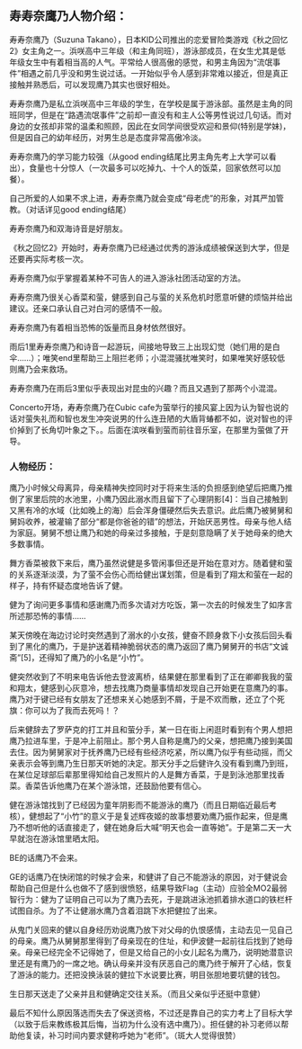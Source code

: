## 寿寿奈鹰乃人物介绍：

寿寿奈鹰乃（Suzuna Takano），日本KID公司推出的恋爱冒险类游戏《秋之回忆2》女主角之一。浜咲高中三年级（和主角同班），游泳部成员，在女生尤其是低年级女生中有着相当高的人气。平常给人很高傲的感觉，和男主角因为“流氓事件”相遇之前几乎没和男生说过话。一开始似乎令人感到非常难以接近，但是真正接触并熟悉后，可以发现鹰乃其实也很好相处。

寿寿奈鹰乃是私立浜咲高中三年级的学生，在学校是属于游泳部。虽然是主角的同班同学，但是在“路遇流氓事件”之前却一直没有和主人公等男性说过几句话。而对身边的女孩却非常的温柔和照顾，因此在女同学间很受欢迎和景仰(特别是学妹)，但是因自己的幼年经历，对男生总是态度非常高傲冷淡。

寿寿奈鹰乃的学习能力较强（从good ending结尾比男主角先考上大学可以看出），食量也十分惊人（一次最多可以吃掉九、十个人的饭菜，回家依然可以加餐）。

自己所爱的人如果不求上进，寿寿奈鹰乃就会变成“母老虎”的形象，对其严加管教。（对话详见good ending结尾）

寿寿奈鹰乃和双海诗音是好朋友。

《秋之回忆2》开始时，寿寿奈鹰乃已经通过优秀的游泳成绩被保送到大学，但是还要再实际考核一次。

寿寿奈鹰乃似乎掌握着某种不可告人的进入游泳社团活动室的方法。

寿寿奈鹰乃很关心香菜和萤，健感到自己与萤的关系危机时愿意听健的烦恼并给出建议。还亲口承认自己对白河的感情不一般。

寿寿奈鹰乃有着相当恐怖的饭量而且身材依然很好。

雨后1里寿寿奈鹰乃和诗音一起游玩，间接地导致三上出现幻觉（她们用的是白伞……）；唯笑end里帮助三上阻拦老师；小混混骚扰唯笑时，如果唯笑好感较低则鹰乃会来救场。

寿寿奈鹰乃在雨后3里似乎表现出对昆虫的兴趣？而且又遇到了那两个小混混。

Concerto开场，寿寿奈鹰乃在Cubic cafe为萤举行的接风宴上因为认为智也说的话对萤失礼而和智也发生冲突说男的什么连丑陋的大盾背蝽都不如，说对智也的评价掉到了长角切叶象之下。。后面在滨咲看到萤而前往音乐室，在那里为萤做了开导。 

### 人物经历：

鹰乃小时候父母离异，母亲精神失控同时对于将来生活的负担感到绝望后把鹰乃推倒了家里后院的水池里，小鹰乃因此溺水而且留下了心理阴影[4]：当自己接触到又黑有冷的水域（比如晚上的海）后会浑身僵硬然后失去意识。此后鹰乃被舅舅和舅妈收养，被灌输了部分“都是你爸爸的错”的想法，开始厌恶男性。母亲与他人结为家庭。舅舅不想让鹰乃和她的母亲过多接触，于是刻意隐瞒了关于她母亲的绝大多数事情。

舞方香菜被救下来后，鹰乃虽然说健是多管闲事但还是开始在意对方。随着健和萤的关系逐渐淡漠，为了萤不会伤心而给健出谋划策，但是看到了翔太和萤在一起的样子，持有怀疑态度地告诉了健。

健为了询问更多事情和感谢鹰乃而多次请对方吃饭，第一次去的时候发生了如序言所述那恐怖的事情……

某天傍晚在海边讨论时突然遇到了溺水的小女孩，健奋不顾身救下小女孩后回头看到了黑化的鹰乃，于是护送着精神脆弱状态的鹰乃返回了鹰乃舅舅开的书店“文诚斋”[5]，还得知了鹰乃的小名是“小竹”。

健突然收到了不明来电告诉他去登波离桥，结果健在那里看到了正在卿卿我我的萤和翔太，健感到心灰意冷，想去找鹰乃商量事情却发现自己开始更在意鹰乃的事。鹰乃对于键已经有女朋友了还想来关心她感到不屑，于是不欢而散，还立了个死旗：你可以为了我而去死吗！？

后来健辞去了罗萨克的打工并且和萤分手，某一日在街上闲逛时看到有个男人想把鹰乃拉进车里，于是冲上前阻止。那个男人自称是鹰乃的父亲，想把鹰乃接到美国去住。因为舅舅家对于抚养鹰乃已经有些经济吃紧，所以鹰乃似乎有些动摇，而父亲表示会等到鹰乃生日那天听她的决定。那天分手之后健许久没有看到鹰乃到班，在某位足球部后辈那里得知给自己发照片的人是舞方香菜，于是到泳池那里找香菜。香菜告诉他鹰乃在某个游泳馆，还鼓励他要有信心。

健在游泳馆找到了已经因为童年阴影而不能游泳的鹰乃（而且日期临近最后考核），健想起了“小竹”的意义于是复述辉夜姬的故事想要劝鹰乃振作起来，但是鹰乃不想听他的话直接走了，健在她身后大喊“明天也会一直等她”。于是第二天一大早就泡在游泳馆里晒太阳。

BE的话鹰乃不会来。

GE的话鹰乃在快闭馆的时候才会来，和健讲了自己不能游泳的原因，对于健说会帮助自己但是什么也做不了感到很愤怒，结果导致Flag（主动）应验全MO2最弱智行为：健为了证明自己可以为了鹰乃去死，于是跳进泳池抓着排水道口的铁栏杆试图自杀。为了不让健溺水鹰乃含着泪跳下水把健拉了出来。

从鬼门关回来的健以自身经历劝说鹰乃放下对父母的仇恨感情，主动去见一见自己的母亲。鹰乃从舅舅那里得到了母亲现在的住址，和伊波健一起前往后找到了她母亲。母亲已经完全不记得她了，但是又给自己的小女儿起名为鹰乃，说明她潜意识里还是有鹰乃的一席之地。确认母亲并没有厌恶自己的鹰乃终于解开了心结，恢复了游泳的能力。还把没换泳装的健拉下水说要比赛，明目张胆地要坑健的钱包。

生日那天送走了父亲并且和健确定交往关系。（而且父亲似乎还挺中意健）

最后不知什么原因落选而失去了保送资格，不过还是靠自己的实力考上了目标大学（以致于后来教练极其后悔，当初为什么没有选中鹰乃）。担任健的补习老师以帮助他复读，补习时间内要求健称呼她为“老师”。（斑大人觉得很赞） 


